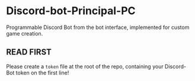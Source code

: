 # Discord-bot-Principal-PC
Programmable Discord Bot from the bot interface, implemented for custom game creation.

## READ FIRST
Please create a `token` file at the root of the repo, containing your Discord-Bot token on the first line!
